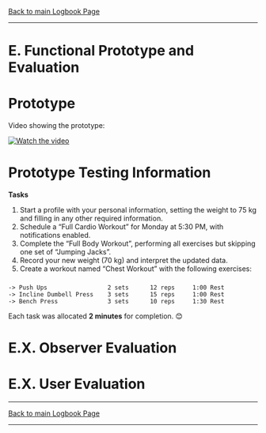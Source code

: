 [Back to main Logbook Page](../hci_logbook.md)

---

# E. Functional Prototype and Evaluation

# Prototype

Video showing the prototype: 

[![Watch the video](https://img.youtube.com/vi/VIDEO_ID/0.jpg)](https://www.youtube.com/watch?v=PctNfvzuOdw)

# Prototype Testing Information

**Tasks**

1. Start a profile with your personal information, setting the weight to 75 kg and filling in any other required information.
2. Schedule a “Full Cardio Workout” for Monday at 5:30 PM, with notifications enabled.
3. Complete the “Full Body Workout”, performing all exercises but skipping one set of “Jumping Jacks”.
4. Record your new weight (70 kg) and interpret the updated data.
5. Create a workout named “Chest Workout” with the following exercises: 
###   
    -> Push Ups                 2 sets      12 reps     1:00 Rest
    -> Incline Dumbell Press    3 sets      15 reps     1:00 Rest
    -> Bench Press              3 sets      10 reps     1:30 Rest
       
Each task was allocated **2 minutes** for completion. 😊

# E.X. Observer Evaluation


# E.X. User Evaluation



---
[Back to main Logbook Page](../hci_logbook.md)

---
